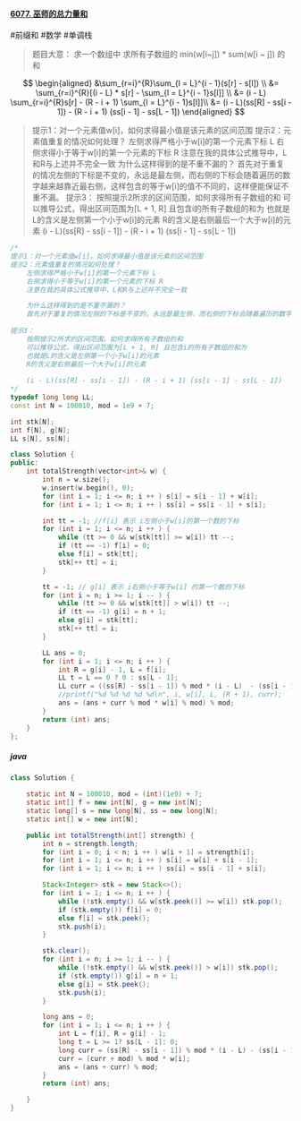 #### [6077. 巫师的总力量和](https://leetcode.cn/problems/sum-of-total-strength-of-wizards/)
#前缀和 #数学 #单调栈 
> 题目大意：
> 	求一个数组中 求所有子数组的 min(w[i~j]) * sum(w[i ~ j]) 的和

$$
\begin{aligned}
&\sum_{r=i}^{R}\sum_{l = L}^{i - 1}(s[r] - s[l]) \\
&= \sum_{r=i}^{R}[(i - L) * s[r] - \sum_{l = L}^{i - 1}s[l]] \\
&= (i - L)  \sum_{r=i}^{R}s[r] - (R - i + 1) \sum_{l = L}^{i - 1}s[l]]\\
&= (i - L)(ss[R] - ss[i - 1]) - (R - i + 1) (ss[i - 1] - ss[L - 1])
\end{aligned}
$$
>提示1：对一个元素值w[i]，如何求得最小值是该元素的区间范围
提示2：元素值重复的情况如何处理？
	左侧求得严格小于w[i]的第一个元素下标 L
	右侧求得小于等于w[i]的第一个元素的下标 R
	注意在我的具体公式推导中，L和R与上述并不完全一致
	为什么这样得到的是不重不漏的？
	首先对于重复的情况左侧的下标是不变的，永远是最左侧，而右侧的下标会随着遍历的数字越来越靠近最右侧，这样包含的等于w[i]的值不不同的，这样便能保证不重不漏。
提示3：
	按照提示2所求的区间范围，如何求得所有子数组的和
	可以推导公式，得出区间范围为[L + 1, R] 且包含i的所有子数组的和为
	也就是L的含义是左侧第一个小于w[i]的元素
	R的含义是右侧最后一个大于w[i]的元素
	(i - L)(ss[R] - ss[i - 1]) - (R - i + 1) (ss[i - 1] - ss[L - 1])

~~~c++
/*
提示1：对一个元素值w[i]，如何求得最小值是该元素的区间范围
提示2：元素值重复的情况如何处理？
	左侧求得严格小于w[i]的第一个元素下标 L
	右侧求得小于等于w[i]的第一个元素的下标 R
	注意在我的具体公式推导中，L和R与上述并不完全一致

	为什么这样得到的是不重不漏的？
	首先对于重复的情况左侧的下标是不变的，永远是最左侧，而右侧的下标会随着遍历的数字越来越靠近最右侧，这样包含的等于w[i]的值不不同的，这样便能保证不重不漏。
	
提示3：
	按照提示2所求的区间范围，如何求得所有子数组的和
	可以推导公式，得出区间范围为[L + 1, R] 且包含i的所有子数组的和为
	也就是L的含义是左侧第一个小于w[i]的元素
	R的含义是右侧最后一个大于w[i]的元素
	
	(i - L)(ss[R] - ss[i - 1]) - (R - i + 1) (ss[i - 1] - ss[L - 1])
*/
typedef long long LL; 
const int N = 100010, mod = 1e9 + 7; 

int stk[N];
int f[N], g[N]; 
LL s[N], ss[N]; 

class Solution {
public:
    int totalStrength(vector<int>& w) {
        int n = w.size(); 
        w.insert(w.begin(), 0); 
        for (int i = 1; i <= n; i ++ ) s[i] = s[i - 1] + w[i]; 
        for (int i = 1; i <= n; i ++ ) ss[i] = ss[i - 1] + s[i]; 

        int tt = -1; //f[i] 表示 i左侧小于w[i]的第一个数的下标
        for (int i = 1; i <= n; i ++ ) {
            while (tt >= 0 && w[stk[tt]] >= w[i]) tt --; 
            if (tt == -1) f[i] = 0;
            else f[i] = stk[tt]; 
            stk[++ tt] = i; 
        }

        tt = -1; // g[i] 表示 i右侧小于等于w[i] 的第一个数的下标
        for (int i = n; i >= 1; i -- ) {
            while (tt >= 0 && w[stk[tt]] > w[i]) tt --; 
            if (tt == -1) g[i] = n + 1; 
            else g[i] = stk[tt];
            stk[++ tt] = i; 
        }

        LL ans = 0; 
        for (int i = 1; i <= n; i ++ ) {
            int R = g[i] - 1, L = f[i]; 
            LL t = L == 0 ? 0 : ss[L - 1]; 
            LL curr = ((ss[R] - ss[i - 1]) % mod * (i - L)  - (ss[i - 1] - t) % mod * (R - i + 1) + mod) % mod; 
            //printf("%d %d %d %d %d\n", i, w[i], L, (R + 1), curr); 
            ans = (ans + curr % mod * w[i] % mod) % mod; 
        }
        return (int) ans; 
    }
};
~~~

##### java
~~~java
class Solution {

    static int N = 100010, mod = (int)(1e9) + 7; 
    static int[] f = new int[N], g = new int[N];
    static long[] s = new long[N], ss = new long[N]; 
    static int[] w = new int[N];

    public int totalStrength(int[] strength) {
        int n = strength.length;
        for (int i = 0; i < n; i ++ ) w[i + 1] = strength[i]; 
        for (int i = 1; i <= n; i ++ ) s[i] = w[i] + s[i - 1]; 
        for (int i = 1; i <= n; i ++ ) ss[i] = ss[i - 1] + s[i]; 

        Stack<Integer> stk = new Stack<>(); 
        for (int i = 1; i <= n; i ++ ) {
            while (!stk.empty() && w[stk.peek()] >= w[i]) stk.pop(); 
            if (stk.empty()) f[i] = 0;
            else f[i] = stk.peek(); 
            stk.push(i); 
        }

        stk.clear(); 
        for (int i = n; i >= 1; i -- ) {
            while (!stk.empty() && w[stk.peek()] > w[i]) stk.pop(); 
            if (stk.empty()) g[i] = n + 1;
            else g[i] = stk.peek(); 
            stk.push(i);  
        }

        long ans = 0; 
        for (int i = 1; i <= n; i ++ ) {
            int L = f[i], R = g[i] - 1; 
            long t = L >= 1? ss[L - 1]: 0;
            long curr = (ss[R] - ss[i - 1]) % mod * (i - L) - (ss[i - 1] - t) % mod * (R - i + 1);
            curr = (curr + mod) % mod * w[i]; 
            ans = (ans + curr) % mod; 
        }
        return (int) ans; 

    }
}
~~~